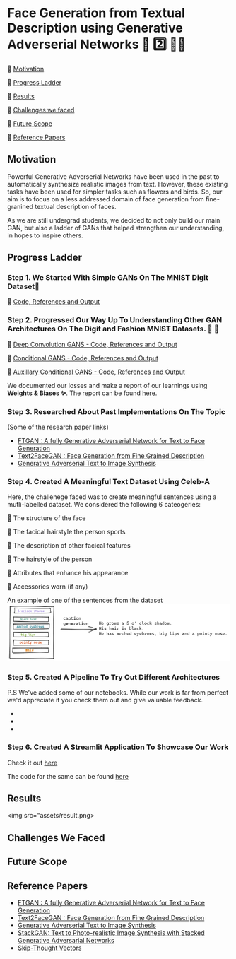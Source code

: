 # Face Generation from Textual Description using Generative Adverserial Networks 📝  2️⃣ 👧👱

🔹 [Motivation](#motivation)

🔹 [Progress Ladder](#progress-ladder)

🔹 [Results](#results)

🔹 [Challenges we faced](#challenges-we-faced)

🔹 [Future Scope](#future-scope)

🔹 [Reference Papers](#reference-papers)

## Motivation  

Powerful Generative Adverserial Networks have been used in the past to automatically synthesize realistic images from text. However, these existing tasks have been used for simpler tasks such as flowers and birds.
So, our aim is to focus on a less addressed domain of face generation from fine-granined textual description of faces.

As we are still undergrad students, we decided to not only build our main GAN, but also a ladder of GANs that helped strengthen our understanding, in hopes to inspire others.

## Progress Ladder 

### Step 1. We Started With Simple GANs On The MNIST Digit Dataset🔢

🔗 [Code, References and Output](https://github.com/kad99kev/Face-Generator/tree/master/MNIST-GANs/GAN)

### Step 2. Progressed Our Way Up To Understanding Other GAN Architectures On The Digit and Fashion MNIST Datasets. 👗 👕

🔗 [Deep Convolution GANS - Code, References and Output](https://github.com/kad99kev/Face-Generator/tree/master/MNIST-GANs/DCGAN)

🔗 [Conditional GANS - Code, References and Output](https://github.com/kad99kev/Face-Generator/tree/master/MNIST-GANs/CGAN)

🔗 [Auxillary Conditional GANS - Code, References and Output](https://github.com/kad99kev/Face-Generator/tree/master/MNIST-GANs/ACGAN)

We documented our losses and make a report of our learnings using **Weights & Biases ✨**. The report can be found [here](https://wandb.ai/kad99kev/mnist-gans/reports/MNIST-GANs--VmlldzoyMTE4NzE).

### Step 3. Researched About Past Implementations On The Topic
(Some of the research paper links)

* [FTGAN : A fully Generative Adverserial Network for Text to Face Generation](https://arxiv.org/pdf/1904.05729.pdf)
* [Text2FaceGAN : Face Generation from Fine Grained Description](https://arxiv.org/pdf/1911.11378.pdf) 
* [Generative Adverserial Text to Image Synthesis](https://arxiv.org/pdf/1605.05396.pdf)


### Step 4. Created A Meaningful Text Dataset Using Celeb-A

Here, the challenege faced was to create meaningful sentences using a mutli-labelled dataset. We considered the following 6 cateogeries:

  🔸 The structure of the face
  
  🔸 The facical hairstyle the person sports
  
  🔸 The description of other facical features
  
  🔸 The hairstyle of the person
  
  🔸 Attributes that enhance his appearance
  
  🔸 Accessories worn (if any)
  
  An example of one of the sentences from the dataset
   <img src = "assets/dataset.png">
  
  ### Step 5. Created A Pipeline To Try Out Different Architectures
  P.S We've added some of our notebooks. While our work is far from perfect we'd appreciate if you check them out and give valuable feedback.
  - []()
  - []()
  - []()


### Step 6. Created A Streamlit Application To Showcase Our Work
Check it out [here]()

The code for the same can be found [here]()

## Results
<img src="assets/result.png>

## Challenges We Faced

## Future Scope

## Reference Papers

* [FTGAN : A fully Generative Adverserial Network for Text to Face Generation](https://arxiv.org/pdf/1904.05729.pdf)
* [Text2FaceGAN : Face Generation from Fine Grained Description](https://arxiv.org/pdf/1911.11378.pdf) 
* [Generative Adverserial Text to Image Synthesis](https://arxiv.org/pdf/1605.05396.pdf)
* [StackGAN: Text to Photo-realistic Image Synthesis with Stacked Generative Adversarial Networks](https://arxiv.org/pdf/1612.03242.pdf)
* [Skip-Thought Vectors](https://arxiv.org/pdf/1506.06726.pdf)



